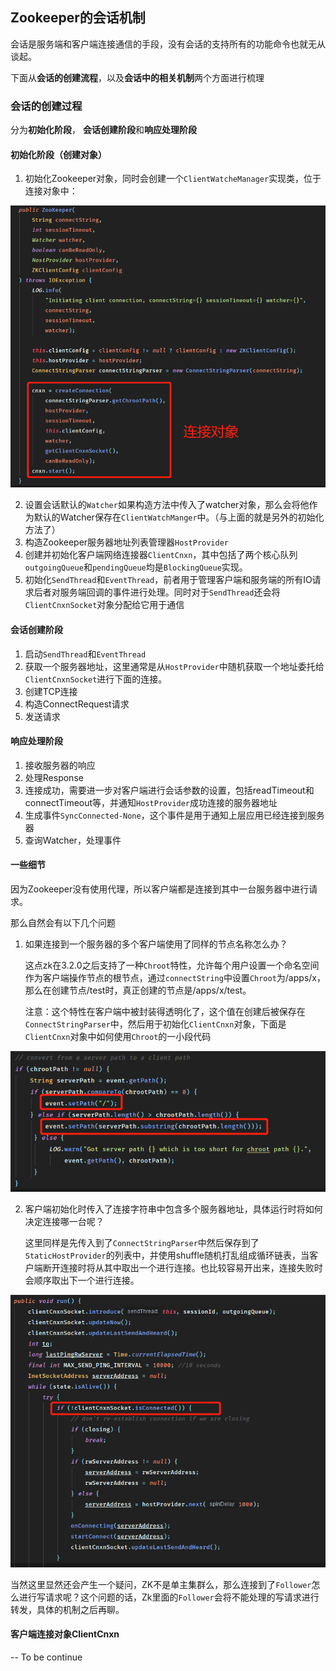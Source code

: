 ## Zookeeper的会话机制

会话是服务端和客户端连接通信的手段，没有会话的支持所有的功能命令也就无从谈起。

下面从**会话的创建流程**，以及**会话中的相关机制**两个方面进行梳理

### 会话的创建过程

分为**初始化阶段**， **会话创建阶段**和**响应处理阶段**

#### 初始化阶段（创建对象）

1. 初始化Zookeeper对象，同时会创建一个`ClientWatcheManager`实现类，位于连接对象中：

![zk-init](../static/zookeeper/zk-init.png)

2. 设置会话默认的`Watcher`如果构造方法中传入了watcher对象，那么会将他作为默认的Watcher保存在`ClientWatchManger`中。（与上面的就是另外的初始化方法了）
3. 构造Zookeeper服务器地址列表管理器`HostProvider`
4. 创建并初始化客户端网络连接器`ClientCnxn`，其中包括了两个核心队列`outgoingQueue`和`pendingQueue`均是`BlockingQueue`实现。
5. 初始化`SendThread`和`EventThread`，前者用于管理客户端和服务端的所有IO请求后者对服务端回调的事件进行处理。同时对于`SendThread`还会将`ClientCnxnSocket`对象分配给它用于通信

#### 会话创建阶段

1. 启动`SendThread`和`EventThread`
2. 获取一个服务器地址，这里通常是从`HostProvider`中随机获取一个地址委托给`ClientCnxnSocket`进行下面的连接。
3. 创建TCP连接
4. 构造ConnectRequest请求
5. 发送请求

#### 响应处理阶段

1. 接收服务器的响应
2. 处理Response
3. 连接成功，需要进一步对客户端进行会话参数的设置，包括readTimeout和connectTimeout等，并通知`HostProvider`成功连接的服务器地址
4. 生成事件`SyncConnected-None`，这个事件是用于通知上层应用已经连接到服务器
5. 查询Watcher，处理事件

#### 一些细节

因为Zookeeper没有使用代理，所以客户端都是连接到其中一台服务器中进行请求。

那么自然会有以下几个问题

1. 如果连接到一个服务器的多个客户端使用了同样的节点名称怎么办？

   这点zk在3.2.0之后支持了一种`Chroot`特性，允许每个用户设置一个命名空间作为客户端操作节点的根节点，通过`connectString`中设置`Chroot`为/apps/x，那么在创建节点/test时，真正创建的节点是/apps/x/test。

   注意：这个特性在客户端中被封装得透明化了，这个值在创建后被保存在`ConnectStringParser`中，然后用于初始化`ClientCnxn`对象，下面是`ClientCnxn`对象中如何使用`Chroot`的一小段代码

![chroot-usage](../static/zookeeper/chroot-usage.png)

2. 客户端初始化时传入了连接字符串中包含多个服务器地址，具体运行时将如何决定连接哪一台呢？

   这里同样是先传入到了`ConnectStringParser`中然后保存到了`StaticHostProvider`的列表中，并使用shuffle随机打乱组成循环链表，当客户端断开连接时将从其中取出一个进行连接。也比较容易开出来，连接失败时会顺序取出下一个进行连接。

![take-addr&connect](../static/zookeeper/take-addr-connect.png)

当然这里显然还会产生一个疑问，ZK不是单主集群么，那么连接到了`Follower`怎么进行写请求呢？这个问题的话，Zk里面的`Follower`会将不能处理的写请求进行转发，具体的机制之后再聊。

#### 客户端连接对象ClientCnxn

-- To be continue